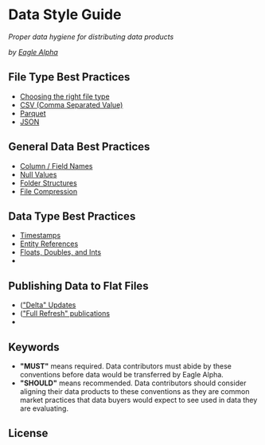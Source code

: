 # Data Style Guide
_Proper data hygiene for distributing data products_

_by [Eagle Alpha](https://eaglealpha.com)_

## File Type Best Practices

- [Choosing the right file type](file_types/choosing_the_right_file_type.md)
- [CSV (Comma Separated Value)](file_types/csv.md)
- [Parquet](file_types/parquet.md)
- [JSON](file_types/json.md)

## General Data Best Practices

- [Column / Field Names](general/column_names.md)
- [Null Values](general/null_values.md)
- [Folder Structures](general/folder_structures.md)
- [File Compression](general/compression.md)

## Data Type Best Practices

- [Timestamps](data_types/timestamps.md)
- [Entity References](data_types/entity_references.md)
- [Floats, Doubles, and Ints](data_types/numeric.md)
- 

## Publishing Data to Flat Files

- (["Delta" Updates](publishing/deltas.md)
- (["Full Refresh" publications](publishing/full_refresh.md)
- 



## Keywords

- __"MUST"__ means required. Data contributors must abide by these conventions before data would be transferred by Eagle Alpha.
- __"SHOULD"__ means recommended. Data contributors should consider aligning their data products to these conventions as they are common market practices that data buyers would expect to see used in data they are evaluating.

## License
